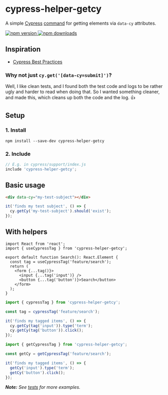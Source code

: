 # cypress-helper-getcy

A simple [Cypress](https://www.cypress.io/) [command](https://docs.cypress.io/api/cypress-api/custom-commands.html) for getting elements via `data-cy` attributes.

[![npm version](https://img.shields.io/npm/v/cypress-helper-getcy.svg?style=flat-square) ![npm downloads](https://img.shields.io/npm/dm/cypress-helper-getcy?style=flat-square)](https://www.npmjs.com/package/cypress-helper-getcy)

## Inspiration

- [Cypress Best Practices](https://docs.cypress.io/guides/references/best-practices.html#Selecting-Elements)

### Why not just `cy.get('[data-cy=submit]')`?

Well, I like clean tests, and I found both the test code and logs to be rather ugly and harder to read when doing that. So I wanted something cleaner, and made this, which cleans up both the code and the log. 👍

## Setup

### 1. Install

```shell
npm install --save-dev cypress-helper-getcy
```

### 2. Include

```js
// E.g. in cypress/support/index.js
include 'cypress-helper-getcy';
```

## Basic usage

```html
<div data-cy="my-test-subject"></div>
```

```ts
it('finds my test subject', () => {
  cy.getCy('my-test-subject').should('exist');
});
```

## With helpers

```tsx
import React from 'react';
import { useCypressTag } from 'cypress-helper-getcy';

export default function Search(): React.Element {
  const tag = useCypressTag('feature/search');
  return (
    <form {...tag()}>
      <input {...tag('input')} />
      <button {...tag('button')}>Search</button>
    </form>
  );
}
```

```ts
import { cypressTag } from 'cypress-helper-getcy';

const tag = cypressTag('feature/search');

it('finds my tagged items', () => {
  cy.getCy(tag('input')).type('term');
  cy.getCy(tag('button')).click();
});
```

```ts
import { getCypressTag } from 'cypress-helper-getcy';

const getCy = getCypressTag('feature/search');

it('finds my tagged items', () => {
  getCy('input').type('term');
  getCy('button').click();
});
```

_**Note:** See [tests](test/tests/getCy.ts) for more examples._
